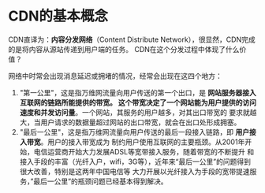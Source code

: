 CDN的基本概念
=================================================================
CDN直译为：**内容分发网络**（Content Distribute Network），很显然，CDN完成的是将内容从源站传递到用户端的任务。
CDN在这个分发过程中体现了什么价值？

网络中时常会出现消息延迟或拥堵的情况，经常会出现在这四个地方：

1. "第一公里"，这是指万维网流量向用户传送的第一个出口，是 **网站服务器接入互联网的链路所能提供的带宽。
这个带宽决定了一个网站能为用户提供的访问速度和并发访问量**。一个网站，其服务的用户越多，对其出口带宽的
要求就越大，当用户请求的数据量超过网站的出口带宽，就会在出口处形成拥塞。
2. "最后一公里"，这是指万维网流量向用户传送的最后一段接入链路，即 **用户接入带宽**。用户的接入带宽成为
制约用户使用互联网的主要瓶颈。从2001年开始，电信运营商开始大力发展ADSL等宽带接入服务，随着带宽的不断提升
和接入手段的丰富（光纤入户，wifi，3G等），近年来“最后一公里”的问题得到很大改善，特别是这两年中国电信等
大力开展以光纤接入为手段的宽带提速服务，”最后一公里”的瓶颈问题已经基本得到解决。
